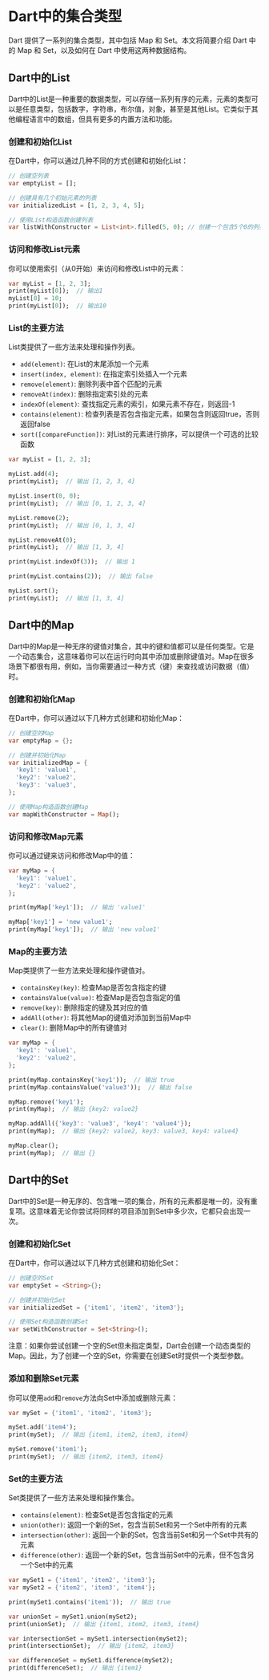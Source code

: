 # Dart中的集合类型


Dart 提供了一系列的集合类型，其中包括 Map 和 Set。本文将简要介绍 Dart 中的 Map 和 Set，以及如何在 Dart 中使用这两种数据结构。



## Dart中的List


Dart中的List是一种重要的数据类型，可以存储一系列有序的元素，元素的类型可以是任意类型，包括数字，字符串，布尔值，对象，甚至是其他List。它类似于其他编程语言中的数组，但具有更多的内置方法和功能。

### 创建和初始化List

在Dart中，你可以通过几种不同的方式创建和初始化List：

```dart
// 创建空列表
var emptyList = [];

// 创建具有几个初始元素的列表
var initializedList = [1, 2, 3, 4, 5];

// 使用List构造函数创建列表
var listWithConstructor = List<int>.filled(5, 0); // 创建一个包含5个0的列表
```

###  访问和修改List元素

你可以使用索引（从0开始）来访问和修改List中的元素：

```dart
var myList = [1, 2, 3];
print(myList[0]);  // 输出1
myList[0] = 10;
print(myList[0]);  // 输出10
```

###  List的主要方法

List类提供了一些方法来处理和操作列表。

- `add(element)`: 在List的末尾添加一个元素
- `insert(index, element)`: 在指定索引处插入一个元素
- `remove(element)`: 删除列表中首个匹配的元素
- `removeAt(index)`: 删除指定索引处的元素
- `indexOf(element)`: 查找指定元素的索引，如果元素不存在，则返回-1
- `contains(element)`: 检查列表是否包含指定元素，如果包含则返回true，否则返回false
- `sort([compareFunction])`: 对List的元素进行排序，可以提供一个可选的比较函数


```dart
var myList = [1, 2, 3];

myList.add(4);
print(myList);  // 输出 [1, 2, 3, 4]

myList.insert(0, 0);
print(myList);  // 输出 [0, 1, 2, 3, 4]

myList.remove(2);
print(myList);  // 输出 [0, 1, 3, 4]

myList.removeAt(0);
print(myList);  // 输出 [1, 3, 4]

print(myList.indexOf(3));  // 输出 1

print(myList.contains(2));  // 输出 false

myList.sort();
print(myList);  // 输出 [1, 3, 4]
```

## Dart中的Map

Dart中的Map是一种无序的键值对集合，其中的键和值都可以是任何类型。它是一个动态集合，这意味着你可以在运行时向其中添加或删除键值对。Map在很多场景下都很有用，例如，当你需要通过一种方式（键）来查找或访问数据（值）时。

### 创建和初始化Map

在Dart中，你可以通过以下几种方式创建和初始化Map：

```dart
// 创建空的Map
var emptyMap = {};

// 创建并初始化Map
var initializedMap = {
  'key1': 'value1',
  'key2': 'value2',
  'key3': 'value3',
};

// 使用Map构造函数创建Map
var mapWithConstructor = Map();
```

### 访问和修改Map元素

你可以通过键来访问和修改Map中的值：

```dart
var myMap = {
  'key1': 'value1',
  'key2': 'value2',
};

print(myMap['key1']);  // 输出 'value1'

myMap['key1'] = 'new value1';
print(myMap['key1']);  // 输出 'new value1'
```

### Map的主要方法

Map类提供了一些方法来处理和操作键值对。

- `containsKey(key)`: 检查Map是否包含指定的键
- `containsValue(value)`: 检查Map是否包含指定的值
- `remove(key)`: 删除指定的键及其对应的值
- `addAll(other)`: 将其他Map的键值对添加到当前Map中
- `clear()`: 删除Map中的所有键值对


```dart
var myMap = {
  'key1': 'value1',
  'key2': 'value2',
};

print(myMap.containsKey('key1'));  // 输出 true
print(myMap.containsValue('value3'));  // 输出 false

myMap.remove('key1');
print(myMap);  // 输出 {key2: value2}

myMap.addAll({'key3': 'value3', 'key4': 'value4'});
print(myMap);  // 输出 {key2: value2, key3: value3, key4: value4}

myMap.clear();
print(myMap);  // 输出 {}
```


## Dart中的Set

Dart中的Set是一种无序的、包含唯一项的集合，所有的元素都是唯一的，没有重复项。这意味着无论你尝试将同样的项目添加到Set中多少次，它都只会出现一次。

### 创建和初始化Set

在Dart中，你可以通过以下几种方式创建和初始化Set：

```dart
// 创建空的Set
var emptySet = <String>{};

// 创建并初始化Set
var initializedSet = {'item1', 'item2', 'item3'};

// 使用Set构造函数创建Set
var setWithConstructor = Set<String>();
```

注意：如果你尝试创建一个空的Set但未指定类型，Dart会创建一个动态类型的Map。因此，为了创建一个空的Set，你需要在创建Set时提供一个类型参数。

### 添加和删除Set元素

你可以使用`add`和`remove`方法向Set中添加或删除元素：

```dart
var mySet = {'item1', 'item2', 'item3'};

mySet.add('item4');
print(mySet);  // 输出 {item1, item2, item3, item4}

mySet.remove('item1');
print(mySet);  // 输出 {item2, item3, item4}
```

### Set的主要方法

Set类提供了一些方法来处理和操作集合。

- `contains(element)`: 检查Set是否包含指定的元素
- `union(other)`: 返回一个新的Set，包含当前Set和另一个Set中所有的元素
- `intersection(other)`: 返回一个新的Set，包含当前Set和另一个Set中共有的元素
- `difference(other)`: 返回一个新的Set，包含当前Set中的元素，但不包含另一个Set中的元素


```dart
var mySet1 = {'item1', 'item2', 'item3'};
var mySet2 = {'item2', 'item3', 'item4'};

print(mySet1.contains('item1'));  // 输出 true

var unionSet = mySet1.union(mySet2);
print(unionSet);  // 输出 {item1, item2, item3, item4}

var intersectionSet = mySet1.intersection(mySet2);
print(intersectionSet);  // 输出 {item2, item3}

var differenceSet = mySet1.difference(mySet2);
print(differenceSet);  // 输出 {item1}
```
